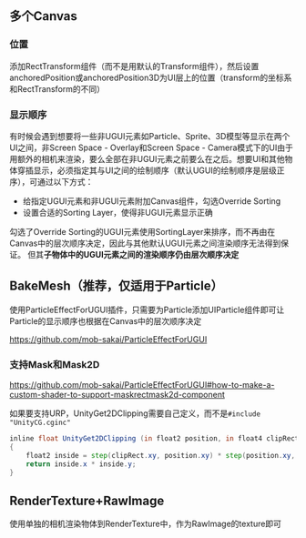 ## 多个Canvas

### 位置

添加RectTransform组件（而不是用默认的Transform组件），然后设置anchoredPosition或anchoredPosition3D为UI层上的位置（transform的坐标系和RectTransform的不同）

### 显示顺序

有时候会遇到想要将一些非UGUI元素如Particle、Sprite、3D模型等显示在两个UI之间，非Screen Space - Overlay和Screen Space - Camera模式下的UI由于用额外的相机来渲染，要么全部在非UGUI元素之前要么在之后。想要UI和其他物体穿插显示，必须指定其与UI之间的绘制顺序（默认UGUI的绘制顺序是层级正序），可通过以下方式：

-   给指定UGUI元素和非UGUI元素附加Canvas组件，勾选Override Sorting
-   设置合适的Sorting Layer，使得非UGUI元素显示正确

勾选了Override Sorting的UGUI元素使用SortingLayer来排序，而不再由在Canvas中的层次顺序决定，因此与其他默认UGUI元素之间渲染顺序无法得到保证。
但其**子物体中的UGUI元素之间的渲染顺序仍由层次顺序决定**

## BakeMesh（推荐，仅适用于Particle）

使用ParticleEffectForUGUI插件，只需要为Particle添加UIParticle组件即可让Particle的显示顺序也根据在Canvas中的层次顺序决定

https://github.com/mob-sakai/ParticleEffectForUGUI

### 支持Mask和Mask2D

https://github.com/mob-sakai/ParticleEffectForUGUI#how-to-make-a-custom-shader-to-support-maskrectmask2d-component

如果要支持URP，UnityGet2DClipping需要自己定义，而不是`#include "UnityCG.cginc"`

``` glsl
inline float UnityGet2DClipping (in float2 position, in float4 clipRect)
{
    float2 inside = step(clipRect.xy, position.xy) * step(position.xy, clipRect.zw);
    return inside.x * inside.y;
}
```

## RenderTexture+RawImage

使用单独的相机渲染物体到RenderTexture中，作为RawImage的texture即可
